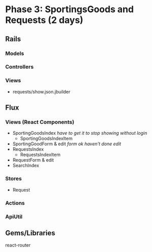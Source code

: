 # Phase 3: SportingsGoods and Requests (2 days)

## Rails
### Models


### Controllers
<!-- * Api::SportingGoodsController (create, destroy, index, show, update) -->

### Views
<!-- * sporting_goods/index.json.jbuilder
* sporting_goods/show.json.jbuilder -->
* requests/show.json.jbuilder

## Flux
### Views (React Components)
* SportingGoodsIndex *have to get it to stop showing without login*
  - SportingGoodsIndexItem
* SportingGoodForm & edit *form ok haven't done edit*
* RequestsIndex
  - RequestsIndexItem
* RequestForm & edit
* SearchIndex

### Stores
<!-- * SportingGood -->
* Request

### Actions


### ApiUtil


## Gems/Libraries
react-router
